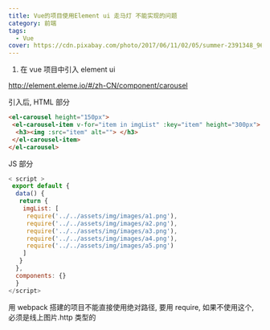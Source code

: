```yaml
---
title: Vue的项目使用Element ui 走马灯 不能实现的问题
category: 前端
tags:
  - Vue
cover: https://cdn.pixabay.com/photo/2017/06/11/02/05/summer-2391348_960_720.jpg
---
```


1. 在 vue 项目中引入 element ui

<http://element.eleme.io/#/zh-CN/component/carousel>

引入后, HTML 部分

``` html
<el-carousel height="150px">
 <el-carousel-item v-for="item in imgList" :key="item" height="300px">
  <h3><img :src="item" alt=""> </h3>
 </el-carousel-item>
</el-carousel>
```

JS 部分

``` js
< script >
 export default {
  data() {
   return {
    imgList: [
     require('../../assets/img/images/a1.png'),
     require('../../assets/img/images/a2.png'),
     require('../../assets/img/images/a3.png'),
     require('../../assets/img/images/a4.png'),
     require('../../assets/img/images/a5.png')
    ]
   }
  },
  components: {}
  }
</script>
```

用 webpack 搭建的项目不能直接使用绝对路径, 要用 require, 如果不使用这个, 必须是线上图片.http 类型的
